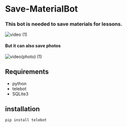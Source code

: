 # Save-MaterialBot
### This bot is needed to save materials for lessons.


![video (1)](https://user-images.githubusercontent.com/125704144/219881147-4cd3fd06-6031-4ccb-88f4-47f955ce9ff3.gif)


#### But it can also save photos

![video(photo) (1)](https://user-images.githubusercontent.com/125704144/219883370-ce29ae86-f43a-454a-8ff4-856c8ef4ae33.gif)


## Requirements
  + python
  + telebot 
  + SQLite3
## installation
```
pip install telebot
```
